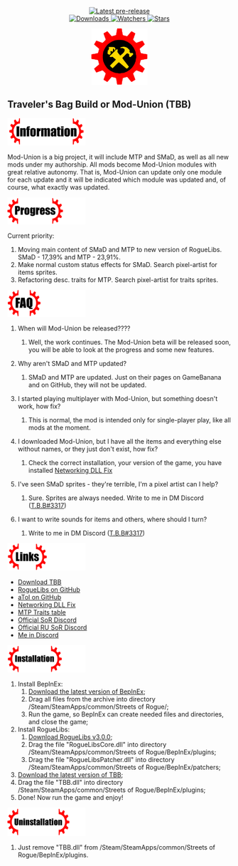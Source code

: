 ﻿<div align="center">
  <p>
    <!--<a href="https://github.com/zTBBz/TBB/releases/latest">
      <img src="https://img.shields.io/github/v/release/zTBBz/TBB?label=Latest%20release&style=for-the-badge&logo=github" alt="Latest release"/>-->
    </a>
    <a href="https://github.com/zTBBz/TBB/releases">
      <img src="https://img.shields.io/github/v/release/zTBBz/TBB?include_prereleases&label=Latest%20pre-release&style=for-the-badge&logo=github" alt="Latest pre-release"/>
    </a>
    <br/>
    <a href="https://github.com/zTBBz/TBB/releases">
      <img src="https://img.shields.io/github/downloads/zTBBz/TBB/total?label=Downloads&style=for-the-badge" alt="Downloads"/>
    </a>
    <a href="https://github.com/zTBBz/TBB/subscription">
      <img src="https://img.shields.io/github/watchers/zTBBz/TBB?color=green&label=Watchers&style=for-the-badge" alt="Watchers"/>
    </a>
    <a href="https://github.com/zTBBz/TBB/stargazers">
      <img src="https://img.shields.io/github/stars/zTBBz/TBB?color=green&label=Stars&style=for-the-badge" alt="Stars"/>
    </a>
  </p>
<img src="./images/Logo.png" width=25%/>
</div>

## Traveler's Bag Build or Mod-Union (TBB) ##
<div align="left">
<img src="./images/Info.png" width=35%/>
</div>

Mod-Union is a big project, it will include MTP and SMaD, as well as all new mods under my authorship. All mods become Mod-Union modules with great relative autonomy. That is, Mod-Union can update only one module for each update and it will be indicated which module was updated and, of course, what exactly was updated. 

<div align="left">
<img src="./images/Progress.png" width=35%/>
</div>

Current priority:
1.  Moving main content of SMaD and MTP to new version of RogueLibs. SMaD - 17,39% and MTP - 23,91%.
2.  Make normal custom status effects for SMaD. Search pixel-artist for items sprites.
3.  Refactoring desc. traits for MTP. Search pixel-artist for traits sprites.

<div align="left">
<img src="./images/FAQ.png" width=35%/>
</div>

1.  When will Mod-Union be released????
    1.  Well, the work continues. The Mod-Union beta will be released soon, you will be able to look at the progress and some new features.

2.  Why aren't SMaD and MTP updated?
    1.  SMaD and MTP are updated. Just on their pages on GameBanana and on GitHub, they will not be updated.

3.  I started playing multiplayer with Mod-Union, but something doesn't work, how fix?
    1.  This is normal, the mod is intended only for single-player play, like all mods at the moment.

4.  I downloaded Mod-Union, but I have all the items and everything else without names, or they just don't exist, how fix?
    1.  Check the correct installation, your version of the game, you have installed [Networking DLL Fix](https://discord.com/channels/187414758536773632/433748059172896769/764059349000781874)

5.  I've seen SMaD sprites - they're terrible, I'm a pixel artist can I help?
    1.  Sure. Sprites are always needed. Write to me in DM Discord ([T.B.B#3317](https://discord.com/users/580833779371868161))

6.  I want to write sounds for items and others, where should I turn?
    1.  Write to me in DM Discord ([T.B.B#3317](https://discord.com/users/580833779371868161))

<div align="left">
<img src="./images/Links.png" width=35%/>
</div>

*  [Download TBB](https://github.com/zTBBz/MTP/releases)
*  [RogueLibs on GitHub](https://github.com/Abbysssal/RogueLibs)
*  [aToI on GitHub](https://github.com/Abbysssal/aToI)
*  [Networking DLL Fix](https://discord.com/channels/187414758536773632/433748059172896769/764059349000781874)
*  [MTP Traits table](https://docs.google.com/spreadsheets/d/1kySq44n0-29RoTd5aPPAJifNcYvBeIGS0MIgwUOwTv4/edit#gid=0)
*  [Official SoR Discord](https://discord.gg/AMww6nP2Af)
*  [Official RU SoR Discord](https://discord.gg/neDvsmk)
*  [Me in Discord]([T.B.B#3317](https://discord.com/users/580833779371868161))

<div align="left">
<img src="./images/Installation.png" width=35%/>
</div>

1.  Install BepInEx:
    1.  [Download the latest version of BepInEx](https://github.com/BepInEx/BepInEx/releases/latest);
    2.  Drag all files from the archive into directory /Steam/SteamApps/common/Streets of Rogue/;
    3.  Run the game, so BepInEx can create needed files and directories, and close the game;
2.  Install RogueLibs:
    1.  [Download RogueLibs v3.0.0](https://github.com/Abbysssal/RogueLibs/releases);
    2.  Drag the file "RogueLibsCore.dll" into directory /Steam/SteamApps/common/Streets of Rogue/BepInEx/plugins;
    3.  Drag the file "RogueLibsPatcher.dll" into directory /Steam/SteamApps/common/Streets of Rogue/BepInEx/patchers;
3.  [Download the latest version of TBB](https://github.com/zTBBz/TBB/releases/latest);
4.  Drag the file "TBB.dll" into directory /Steam/SteamApps/common/Streets of Rogue/BepInEx/plugins;
5.  Done! Now run the game and enjoy!

<div align="left">
<img src="./images/Uninstallation.png" width=35%/>
</div>

1.  Just remove "TBB.dll" from /Steam/SteamApps/common/Streets of Rogue/BepInEx/plugins.
